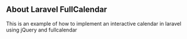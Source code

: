 ## About Laravel FullCalendar

This is an example of how to implement an interactive calendar in laravel using jQuery  and fullcalendar

